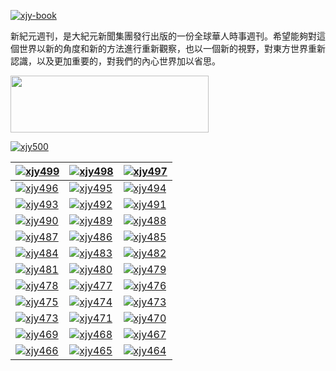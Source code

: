 [![xjy-book](https://cloud.githubusercontent.com/assets/18081243/14840784/d105c716-0c7a-11e6-8687-d9eabda06f17.jpg)](https://github.com/xjy16/xjy/blob/master/README.md)

新紀元週刊，是大紀元新聞集團發行出版的一份全球華人時事週刊。希望能夠對這個世界以新的角度和新的方法進行重新觀察，也以一個新的視野，對東方世界重新認識，以及更加重要的，對我們的內心世界加以省思。

<a href="http://d2yo55qh5v3h5b.cloudfront.net" target="_blank"><img src="https://cloud.githubusercontent.com/assets/18081243/14279366/3c3df178-fb70-11e5-86f1-38a9771cf3db.jpg" width="317" height="91"></a>

[![xjy500](https://cloud.githubusercontent.com/assets/18081243/19227594/9beb5ac4-8eab-11e6-8e7d-61590baadba1.jpg)](https://d1zsng9cxdrwyc.cloudfront.net/pdf/xjyzk/N500.pdf)

[![xjy499](https://cloud.githubusercontent.com/assets/18081243/18942119/0c9fd2a8-8606-11e6-877e-6a89cd6f441e.jpg)](https://d1zsng9cxdrwyc.cloudfront.net/pdf/xjyzk/N499.pdf) | [![xjy498](https://cloud.githubusercontent.com/assets/18081243/18942116/09e95610-8606-11e6-8f60-af4b38743c45.jpg)](https://d1zsng9cxdrwyc.cloudfront.net/pdf/xjyzk/N498.pdf) | [![xjy497](https://cloud.githubusercontent.com/assets/18081243/18942115/071988a6-8606-11e6-8802-3e365442d9b7.jpg)](https://d1zsng9cxdrwyc.cloudfront.net/pdf/xjyzk/N497.pdf)
------------ | ------------- | -------------
[![xjy496](https://cloud.githubusercontent.com/assets/18081243/18397467/e4516b84-76b7-11e6-9fc4-a125c974c162.jpg)](https://d1zsng9cxdrwyc.cloudfront.net/pdf/xjyzk/N496.pdf) | [![xjy495](https://cloud.githubusercontent.com/assets/18081243/18397465/e17e6a60-76b7-11e6-8170-11fde29c468d.jpg)](https://d1zsng9cxdrwyc.cloudfront.net/pdf/xjyzk/N495.pdf) | [![xjy494](https://cloud.githubusercontent.com/assets/18081243/17914450/cf6afb78-6991-11e6-8662-1a73da7c8dab.jpg)](https://d1zsng9cxdrwyc.cloudfront.net/pdf/xjyzk/N494.pdf) 
[![xjy493](https://cloud.githubusercontent.com/assets/18081243/17914447/cbf4e2d8-6991-11e6-842d-142ccaba912d.jpg)](https://d1zsng9cxdrwyc.cloudfront.net/pdf/xjyzk/N493.pdf) | [![xjy492](https://cloud.githubusercontent.com/assets/18081243/17645462/48dd1de6-6196-11e6-8540-e047fe92d0c5.jpg)](https://d1zsng9cxdrwyc.cloudfront.net/pdf/xjyzk/N492.pdf) | [![xjy491](https://cloud.githubusercontent.com/assets/18081243/17471322/de01d9c4-5d32-11e6-84fa-7c882463fff2.jpg)](https://d1zsng9cxdrwyc.cloudfront.net/pdf/xjyzk/N491.pdf) |
[![xjy490](https://cloud.githubusercontent.com/assets/18081243/17471329/e6c25ca0-5d32-11e6-9b2a-47d75e433200.jpg)](https://d1zsng9cxdrwyc.cloudfront.net/pdf/xjyzk/N490.pdf) | [![xjy489](https://cloud.githubusercontent.com/assets/18081243/17471326/e191faba-5d32-11e6-8541-d0a324617f69.jpg)](https://d1zsng9cxdrwyc.cloudfront.net/pdf/xjyzk/N489.pdf) | [![xjy488](https://cloud.githubusercontent.com/assets/18081243/17000644/f17aa5c8-4eb2-11e6-89a3-829fec5d71d5.jpg)](https://d1zsng9cxdrwyc.cloudfront.net/pdf/xjyzk/N488.pdf) 
[![xjy487](https://cloud.githubusercontent.com/assets/18081243/16736778/fb0e0ef4-477d-11e6-871c-7b27c031e3cf.jpg)](https://d1zsng9cxdrwyc.cloudfront.net/pdf/xjyzk/N487.pdf) | [![xjy486](https://cloud.githubusercontent.com/assets/18081243/16736775/f809a362-477d-11e6-8c9c-2f4aaf41fd59.jpg)](https://d1zsng9cxdrwyc.cloudfront.net/pdf/xjyzk/N486.pdf) | [![xjy485](https://cloud.githubusercontent.com/assets/18081243/16354918/700717c2-3a96-11e6-9e57-6082d7a6e34a.jpg)](https://d1zsng9cxdrwyc.cloudfront.net/pdf/xjyzk/N485.pdf)
[![xjy484](https://cloud.githubusercontent.com/assets/18081243/16131845/004e44ba-3400-11e6-90a8-0a89818bd297.jpg)](https://d1zsng9cxdrwyc.cloudfront.net/pdf/xjyzk/N484.pdf) | [![xjy483](https://cloud.githubusercontent.com/assets/18081243/16016092/931d11c4-3188-11e6-93c6-e5187e7ec007.jpg)](https://d1zsng9cxdrwyc.cloudfront.net/pdf/xjyzk/N483.pdf) | [![xjy482](https://cloud.githubusercontent.com/assets/18081243/15790337/58aac754-29c0-11e6-8c94-5a4c49acc897.jpg)](https://d1zsng9cxdrwyc.cloudfront.net/pdf/xjyzk/N482.pdf) 
[![xjy481](https://cloud.githubusercontent.com/assets/18081243/15528385/0c0f396e-2233-11e6-9a7a-1bc346c2cf22.jpg)](https://d1zsng9cxdrwyc.cloudfront.net/pdf/xjyzk/N481.pdf) | [![xjy480](https://cloud.githubusercontent.com/assets/18081243/15528390/1222d6da-2233-11e6-983c-a211c39a1351.jpg)](https://d1zsng9cxdrwyc.cloudfront.net/pdf/xjyzk/N480.pdf) | [![xjy479](https://cloud.githubusercontent.com/assets/18081243/15528391/15e2b416-2233-11e6-9e73-caa056becad0.jpg)](https://d1zsng9cxdrwyc.cloudfront.net/pdf/xjyzk/N479.pdf) 
[![xjy478](https://cloud.githubusercontent.com/assets/18081243/15035996/778cfa28-1257-11e6-91de-a2926e750d83.jpg)](https://d1zsng9cxdrwyc.cloudfront.net/pdf/xjyzk/N478.pdf) | [![xjy477](https://cloud.githubusercontent.com/assets/18081243/14934226/904431b6-0eed-11e6-883f-5398c37df744.jpg)](https://d1zsng9cxdrwyc.cloudfront.net/pdf/xjyzk/N477.pdf) | [![xjy476](https://cloud.githubusercontent.com/assets/18081243/14665309/86261332-0715-11e6-9aaf-2f02d14dec96.jpg)](https://d1zsng9cxdrwyc.cloudfront.net/pdf/xjyzk/N476.pdf) 
[![xjy475](https://cloud.githubusercontent.com/assets/18081243/14665305/81d795b2-0715-11e6-8894-a44447ba8c54.jpg)](https://d1zsng9cxdrwyc.cloudfront.net/pdf/xjyzk/N475.pdf) | [![xjy474](https://cloud.githubusercontent.com/assets/18081243/14401108/27d003a8-fe49-11e5-810a-c9386a96e9a3.jpg)](https://d1zsng9cxdrwyc.cloudfront.net/pdf/xjyzk/N474.pdf) | [![xjy473](https://cloud.githubusercontent.com/assets/18081243/14401106/27a97774-fe49-11e5-86c5-3ae59181901c.JPG)](https://d1zsng9cxdrwyc.cloudfront.net/pdf/xjyzk/N473.pdf) 
[![xjy473](https://cloud.githubusercontent.com/assets/18081243/14401105/27a667b4-fe49-11e5-8d46-9b9ba0c07c0e.JPG)](https://d1zsng9cxdrwyc.cloudfront.net/pdf/xjyzk/N472.pdf) | [![xjy471](https://cloud.githubusercontent.com/assets/18081243/14401103/27a307e0-fe49-11e5-91e2-915eee7a2794.JPG)](https://d1zsng9cxdrwyc.cloudfront.net/pdf/xjyzk/N471.pdf) | [![xjy470](https://cloud.githubusercontent.com/assets/18081243/14401104/27a3cee6-fe49-11e5-9f19-4a0df8d13f78.JPG)](https://d1zsng9cxdrwyc.cloudfront.net/pdf/xjyzk/N470.pdf) 
[![xjy469](https://cloud.githubusercontent.com/assets/18081243/14401102/279f3fde-fe49-11e5-8eb1-8bded8bdedfb.JPG)](https://d1zsng9cxdrwyc.cloudfront.net/pdf/xjyzk/N469.pdf) | [![xjy468](https://cloud.githubusercontent.com/assets/18081243/14401101/279e626c-fe49-11e5-93ee-29342cdf7005.jpg)](https://d1zsng9cxdrwyc.cloudfront.net/pdf/xjyzk/N468.pdf) | [![xjy467](https://cloud.githubusercontent.com/assets/18081243/14401111/27d75734-fe49-11e5-8310-010c78d9ba75.jpg)](https://d1zsng9cxdrwyc.cloudfront.net/pdf/xjyzk/N467.pdf) 
[![xjy466](https://cloud.githubusercontent.com/assets/18081243/14401110/27d497a6-fe49-11e5-9736-70e0682f2151.jpg)](https://d1zsng9cxdrwyc.cloudfront.net/pdf/xjyzk/N466.pdf) | [![xjy465](https://cloud.githubusercontent.com/assets/18081243/14401109/27d2b5bc-fe49-11e5-83a5-0a1091dfebad.jpg)](https://d1zsng9cxdrwyc.cloudfront.net/pdf/xjyzk/N465.pdf) | [![xjy464](https://cloud.githubusercontent.com/assets/18081243/14401107/27ceb340-fe49-11e5-8ded-d44e2567c64e.jpg)](https://d1zsng9cxdrwyc.cloudfront.net/pdf/xjyzk/N464.pdf) 
